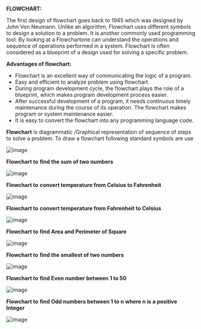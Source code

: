 ﻿**FLOWCHART:** 

The first design of flowchart goes back to 1945 which was designed by John Von Neumann. Unlike an algorithm, Flowchart uses different symbols to design a solution to a problem. It is another commonly used programming tool. By looking at a Flowchartone can understand the operations and sequence of operations performed in a system. Flowchart is often considered as a blueprint of a design used for solving a specific problem. 

**Advantages of flowchart:** 

- Flowchart is an excellent way of communicating the logic of a program.
- Easy and efficient to analyze problem using flowchart.
- During program development cycle, the flowchart plays the role of a blueprint, which makes program development process easier.
- After successful development of a program, it needs continuous timely maintenance during the course of its operation. The flowchart makes program or system maintenance easier.
- It is easy to convert the flowchart into any programming language code.

**Flowchart**  is  diagrammatic  /Graphical  representation  of  sequence  of  steps  to  solve  a problem. To draw a flowchart following standard symbols are use 


![image](https://github.com/user-attachments/assets/e15c7b4d-39bc-4bd5-816c-df84678b21d0)

**Flowchart to** **find the sum of two numbers** 

![image](https://github.com/user-attachments/assets/fb5dbec8-775e-49dc-a364-4d3a498c4d55)

**Flowchart to** **convert temperature from Celsius to Fahrenheit** 

![image](https://github.com/user-attachments/assets/0ee5dd18-198e-4756-8d7f-a411947d7caa)


**Flowchart to** **convert temperature from  Fahrenheit  to Celsius** 

![image](https://github.com/user-attachments/assets/dfac4e8b-fe24-4241-965a-004fd8e6c00e)


**Flowchart to** **find Area and Perimeter of Square** 

![image](https://github.com/user-attachments/assets/91d50276-e543-495c-907e-7b954d69e415)


**Flowchart to** **find the smallest of two numbers** 

![image](https://github.com/user-attachments/assets/d8faa656-c91d-47bb-943b-e838cdbe6fe2)

**Flowchart to** **find Even number between 1 to 50** 

![image](https://github.com/user-attachments/assets/bebfaa16-f7d8-49d3-b478-13eec57f73b8)


**Flowchart to** **find  Odd numbers between 1 to n where n is a positive Integer** 

![image](https://github.com/user-attachments/assets/65ee5aed-d5a8-4bef-9fc2-f5d9dccb5b5a)

